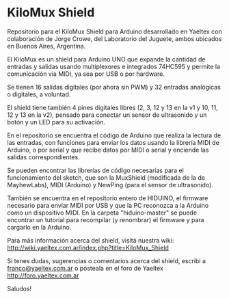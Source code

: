 # KiloMux Shield
Repositorio para el KiloMux Shield para Arduino desarrollado en Yaeltex
con colaboración de Jorge Crowe, del Laboratorio del Juguete, ambos
ubicados en Buenos Aires, Argentina.

El KiloMux es un shield para Arduino UNO que expande la cantidad de
entradas y salidas usando multiplexores e integrados 74HC595 y permite
la comunicación via MIDI, ya sea por USB o por hardware.

Se tienen 16 salidas digitales (por ahora sin PWM) y 32 entradas analógicas
o digitales, a voluntad. 

El shield tiene también 4 pines digitales libres (2, 3, 12 y 13 en la v1 y 
10, 11, 12 y 13 en la v2), pensado para conectar un sensor de ultrasonido 
y un botón y un LED para su activación.

En el repositorio se encuentra el código de Arduino que realiza la
lectura de las entradas, con funciones para enviar los datos usando la
librería MIDI de Arduino, o por serial y que recibe datos por MIDI o
serial y enciende las salidas correspondientes.

Se pueden encontrar las librerías de código necesarias para el
funcionamiento del sketch, que son la MuxShield (modificada de la de
MayhewLabs), MIDI (Arduino) y NewPing (para el sensor de ultrasonido).

También se encuentra en el repositorio entero de HIDUINO, el firmware
necesario para envíar MIDI por USB y que la PC reconozca a la Arduino
como un dispositivo MIDI. En la carpeta "hiduino-master" se puede
encontrar un tutorial para recompilar (y renombrar) el firmware y para
cargarlo en la Arduino.

Para más información acerca del shield, visitá nuestra wiki: http://wiki.yaeltex.com.ar/index.php?title=KiloMux_Shield

Si tenes dudas, sugerencias o comentarios acerca del shield, escribi a
franco@yaeltex.com.ar o posteala en el foro de Yaeltex http://foro.yaeltex.com.ar

Saludos!

